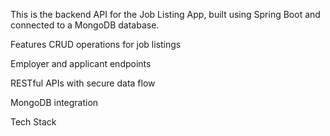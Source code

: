 This is the backend API for the Job Listing App, built using Spring Boot and connected to a MongoDB database.

 Features
CRUD operations for job listings

Employer and applicant endpoints

RESTful APIs with secure data flow

MongoDB integration

Tech Stack

